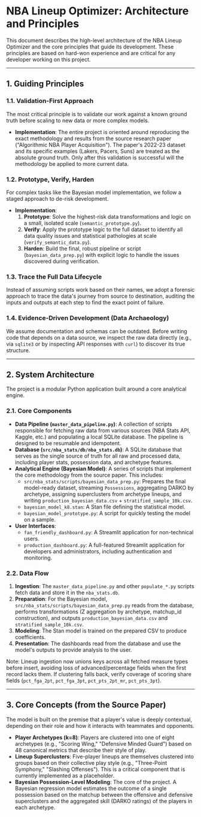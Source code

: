 # NBA Lineup Optimizer: Architecture and Principles

This document describes the high-level architecture of the NBA Lineup Optimizer and the core principles that guide its development. These principles are based on hard-won experience and are critical for any developer working on this project.

---

## 1. Guiding Principles

### 1.1. Validation-First Approach
The most critical principle is to validate our work against a known ground truth before scaling to new data or more complex models.

*   **Implementation**: The entire project is oriented around reproducing the exact methodology and results from the source research paper ("Algorithmic NBA Player Acquisition"). The paper's 2022-23 dataset and its specific examples (Lakers, Pacers, Suns) are treated as the absolute ground truth. Only after this validation is successful will the methodology be applied to more current data.

### 1.2. Prototype, Verify, Harden
For complex tasks like the Bayesian model implementation, we follow a staged approach to de-risk development.

*   **Implementation**:
    1.  **Prototype**: Solve the highest-risk data transformations and logic on a small, isolated scale (`semantic_prototype.py`).
    2.  **Verify**: Apply the prototype logic to the full dataset to identify all data quality issues and statistical pathologies at scale (`verify_semantic_data.py`).
    3.  **Harden**: Build the final, robust pipeline or script (`bayesian_data_prep.py`) with explicit logic to handle the issues discovered during verification.

### 1.3. Trace the Full Data Lifecycle
Instead of assuming scripts work based on their names, we adopt a forensic approach to trace the data's journey from source to destination, auditing the inputs and outputs at each step to find the exact point of failure.

### 1.4. Evidence-Driven Development (Data Archaeology)
We assume documentation and schemas can be outdated. Before writing code that depends on a data source, we inspect the raw data directly (e.g., via `sqlite3` or by inspecting API responses with `curl`) to discover its true structure.

---

## 2. System Architecture

The project is a modular Python application built around a core analytical engine.

### 2.1. Core Components
*   **Data Pipeline (`master_data_pipeline.py`)**: A collection of scripts responsible for fetching raw data from various sources (NBA Stats API, Kaggle, etc.) and populating a local SQLite database. The pipeline is designed to be resumable and idempotent.
*   **Database (`src/nba_stats/db/nba_stats.db`)**: A SQLite database that serves as the single source of truth for all raw and processed data, including player stats, possession data, and archetype features.
*   **Analytical Engine (Bayesian Model)**: A series of scripts that implement the core methodology from the source paper. This includes:
    *   `src/nba_stats/scripts/bayesian_data_prep.py`: Prepares the final model-ready dataset, streaming `Possessions`, aggregating DARKO by archetype, assigning superclusters from archetype lineups, and writing `production_bayesian_data.csv` + `stratified_sample_10k.csv`.
    *   `bayesian_model_k8.stan`: A Stan file defining the statistical model.
    *   `bayesian_model_prototype.py`: A script for quickly testing the model on a sample.
*   **User Interfaces**:
    *   `fan_friendly_dashboard.py`: A Streamlit application for non-technical users.
    *   `production_dashboard.py`: A full-featured Streamlit application for developers and administrators, including authentication and monitoring.

### 2.2. Data Flow
1.  **Ingestion**: The `master_data_pipeline.py` and other `populate_*.py` scripts fetch data and store it in the `nba_stats.db`.
2.  **Preparation**: For the Bayesian model, `src/nba_stats/scripts/bayesian_data_prep.py` reads from the database, performs transformations (Z aggregation by archetype, matchup_id construction), and outputs `production_bayesian_data.csv` and `stratified_sample_10k.csv`.
3.  **Modeling**: The Stan model is trained on the prepared CSV to produce coefficients.
4.  **Presentation**: The dashboards read from the database and use the model's outputs to provide analysis to the user.

Note: Lineup ingestion now unions keys across all fetched measure types before insert, avoiding loss of advanced/percentage fields when the first record lacks them. If clustering falls back, verify coverage of scoring share fields (`pct_fga_2pt`, `pct_fga_3pt`, `pct_pts_2pt_mr`, `pct_pts_3pt`).

---

## 3. Core Concepts (from the Source Paper)

The model is built on the premise that a player's value is deeply contextual, depending on their role and how it interacts with teammates and opponents.

*   **Player Archetypes (k=8)**: Players are clustered into one of eight archetypes (e.g., "Scoring Wing," "Defensive Minded Guard") based on 48 canonical metrics that describe their style of play.
*   **Lineup Superclusters**: Five-player lineups are themselves clustered into groups based on their collective play style (e.g., "Three-Point Symphony," "Slashing Offenses"). This is a critical component that is currently implemented as a placeholder.
*   **Bayesian Possession-Level Modeling**: The core of the project. A Bayesian regression model estimates the outcome of a single possession based on the matchup between the offensive and defensive superclusters and the aggregated skill (DARKO ratings) of the players in each archetype.
